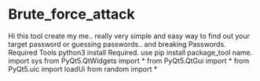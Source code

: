 # Brute_force_attack
Hi this tool create my me.. really very simple and easy way to find out your target password or guessing passwords.. and breaking Passwords.
Required Tools
python3 
install Required.
use pip install package_tool name.
import sys
from PyQt5.QtWidgets import *
from PyQt5.QtGui import *
from PyQt5.uic import loadUi
from random import *
